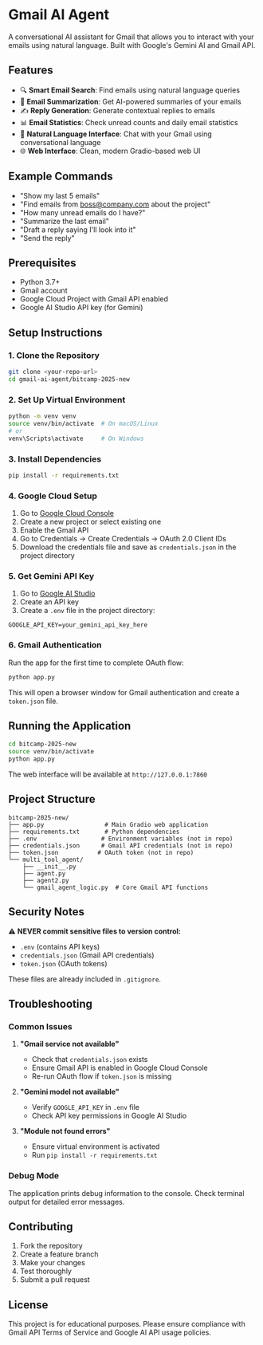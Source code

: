 # Gmail AI Agent

A conversational AI assistant for Gmail that allows you to interact with your emails using natural language. Built with Google's Gemini AI and Gmail API.

## Features

- 🔍 **Smart Email Search**: Find emails using natural language queries
- 📧 **Email Summarization**: Get AI-powered summaries of your emails
- ✍️ **Reply Generation**: Generate contextual replies to emails
- 📊 **Email Statistics**: Check unread counts and daily email statistics
- 💬 **Natural Language Interface**: Chat with your Gmail using conversational language
- 🌐 **Web Interface**: Clean, modern Gradio-based web UI

## Example Commands

- "Show my last 5 emails"
- "Find emails from boss@company.com about the project"
- "How many unread emails do I have?"
- "Summarize the last email"
- "Draft a reply saying I'll look into it"
- "Send the reply"

## Prerequisites

- Python 3.7+
- Gmail account
- Google Cloud Project with Gmail API enabled
- Google AI Studio API key (for Gemini)

## Setup Instructions

### 1. Clone the Repository

```bash
git clone <your-repo-url>
cd gmail-ai-agent/bitcamp-2025-new
```

### 2. Set Up Virtual Environment

```bash
python -m venv venv
source venv/bin/activate  # On macOS/Linux
# or
venv\Scripts\activate     # On Windows
```

### 3. Install Dependencies

```bash
pip install -r requirements.txt
```

### 4. Google Cloud Setup

1. Go to [Google Cloud Console](https://console.cloud.google.com/)
2. Create a new project or select existing one
3. Enable the Gmail API
4. Go to Credentials → Create Credentials → OAuth 2.0 Client IDs
5. Download the credentials file and save as `credentials.json` in the project directory

### 5. Get Gemini API Key

1. Go to [Google AI Studio](https://aistudio.google.com/)
2. Create an API key
3. Create a `.env` file in the project directory:

```env
GOOGLE_API_KEY=your_gemini_api_key_here
```

### 6. Gmail Authentication

Run the app for the first time to complete OAuth flow:

```bash
python app.py
```

This will open a browser window for Gmail authentication and create a `token.json` file.

## Running the Application

```bash
cd bitcamp-2025-new
source venv/bin/activate
python app.py
```

The web interface will be available at `http://127.0.0.1:7860`

## Project Structure

```
bitcamp-2025-new/
├── app.py                 # Main Gradio web application
├── requirements.txt       # Python dependencies
├── .env                  # Environment variables (not in repo)
├── credentials.json      # Gmail API credentials (not in repo)
├── token.json           # OAuth token (not in repo)
└── multi_tool_agent/
    ├── __init__.py
    ├── agent.py
    ├── agent2.py
    └── gmail_agent_logic.py  # Core Gmail API functions
```

## Security Notes

⚠️ **NEVER commit sensitive files to version control:**
- `.env` (contains API keys)
- `credentials.json` (Gmail API credentials)
- `token.json` (OAuth tokens)

These files are already included in `.gitignore`.

## Troubleshooting

### Common Issues

1. **"Gmail service not available"**
   - Check that `credentials.json` exists
   - Ensure Gmail API is enabled in Google Cloud Console
   - Re-run OAuth flow if `token.json` is missing

2. **"Gemini model not available"**
   - Verify `GOOGLE_API_KEY` in `.env` file
   - Check API key permissions in Google AI Studio

3. **"Module not found errors"**
   - Ensure virtual environment is activated
   - Run `pip install -r requirements.txt`

### Debug Mode

The application prints debug information to the console. Check terminal output for detailed error messages.

## Contributing

1. Fork the repository
2. Create a feature branch
3. Make your changes
4. Test thoroughly
5. Submit a pull request

## License

This project is for educational purposes. Please ensure compliance with Gmail API Terms of Service and Google AI API usage policies. 